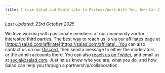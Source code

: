 ```yaml
---
title: I Love Salad and Would Like to Partner/Work With You. How Can I Reach Out?
---
```


_Last Updated: 23rd October 2025_

We love working with passionate members of our community and/or interested third parties. The best way to reach us is
via our affiliates page at [https://salad.com/affiliate](https://salad.com/affiliate).  You can also contact us on
our [Discord](https://discord.gg/salad), then send a message to either the moderators, or the admin accounts there. You
can also [reach us on Twitter](https://twitter.com/salad_chefs?lang=en), and email us at
[social@salad.com](mailto:social@salad.io). Just let us know who you are, what you do, and how Salad can help you
through a partnership/collaboration.
